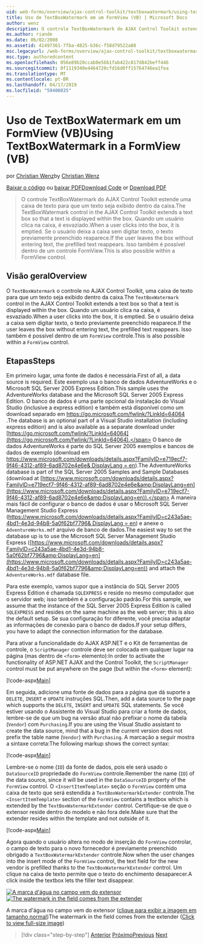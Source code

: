 ```yaml
---
uid: web-forms/overview/ajax-control-toolkit/textboxwatermark/using-textboxwatermark-in-a-formview-vb
title: Uso de TextBoxWatermark em um FormView (VB) | Microsoft Docs
author: wenz
description: O controle TextBoxWatermark do AJAX Control Toolkit estende uma caixa de texto para que um texto seja exibido dentro da caixa. Quando um usuário clica na caixa de-eu...
ms.author: riande
ms.date: 06/02/2008
ms.assetid: 41497361-7fba-4825-b36c-f58d79522a88
msc.legacyurl: /web-forms/overview/ajax-control-toolkit/textboxwatermark/using-textboxwatermark-in-a-formview-vb
msc.type: authoredcontent
ms.openlocfilehash: 056e89b20ccab0e56b1fab422c817d842beff446
ms.sourcegitcommit: 0f1119340e4464720cfd16d0ff15764746ea1fea
ms.translationtype: MT
ms.contentlocale: pt-BR
ms.lasthandoff: 04/17/2019
ms.locfileid: "59400835"
---
```

# <a name="using-textboxwatermark-in-a-formview-vb"></a><span data-ttu-id="5b111-104">Uso de TextBoxWatermark em um FormView (VB)</span><span class="sxs-lookup"><span data-stu-id="5b111-104">Using TextBoxWatermark in a FormView (VB)</span></span>

<span data-ttu-id="5b111-105">por [Christian Wenz](https://github.com/wenz)</span><span class="sxs-lookup"><span data-stu-id="5b111-105">by [Christian Wenz](https://github.com/wenz)</span></span>

<span data-ttu-id="5b111-106">[Baixar o código](http://download.microsoft.com/download/9/3/f/93f8daea-bebd-4821-833b-95205389c7d0/TextBoxWatermark1.vb.zip) ou [baixar PDF](http://download.microsoft.com/download/b/6/a/b6ae89ee-df69-4c87-9bfb-ad1eb2b23373/textboxwatermark1VB.pdf)</span><span class="sxs-lookup"><span data-stu-id="5b111-106">[Download Code](http://download.microsoft.com/download/9/3/f/93f8daea-bebd-4821-833b-95205389c7d0/TextBoxWatermark1.vb.zip) or [Download PDF](http://download.microsoft.com/download/b/6/a/b6ae89ee-df69-4c87-9bfb-ad1eb2b23373/textboxwatermark1VB.pdf)</span></span>

> <span data-ttu-id="5b111-107">O controle TextBoxWatermark do AJAX Control Toolkit estende uma caixa de texto para que um texto seja exibido dentro da caixa.</span><span class="sxs-lookup"><span data-stu-id="5b111-107">The TextBoxWatermark control in the AJAX Control Toolkit extends a text box so that a text is displayed within the box.</span></span> <span data-ttu-id="5b111-108">Quando um usuário clica na caixa, é esvaziado.</span><span class="sxs-lookup"><span data-stu-id="5b111-108">When a user clicks into the box, it is emptied.</span></span> <span data-ttu-id="5b111-109">Se o usuário deixa a caixa sem digitar texto, o texto previamente preenchido reaparece.</span><span class="sxs-lookup"><span data-stu-id="5b111-109">If the user leaves the box without entering text, the prefilled text reappears.</span></span> <span data-ttu-id="5b111-110">Isso também é possível dentro de um controle FormView.</span><span class="sxs-lookup"><span data-stu-id="5b111-110">This is also possible within a FormView control.</span></span>


## <a name="overview"></a><span data-ttu-id="5b111-111">Visão geral</span><span class="sxs-lookup"><span data-stu-id="5b111-111">Overview</span></span>

<span data-ttu-id="5b111-112">O `TextBoxWatermark` o controle no AJAX Control Toolkit, uma caixa de texto para que um texto seja exibido dentro da caixa.</span><span class="sxs-lookup"><span data-stu-id="5b111-112">The `TextBoxWatermark` control in the AJAX Control Toolkit extends a text box so that a text is displayed within the box.</span></span> <span data-ttu-id="5b111-113">Quando um usuário clica na caixa, é esvaziado.</span><span class="sxs-lookup"><span data-stu-id="5b111-113">When a user clicks into the box, it is emptied.</span></span> <span data-ttu-id="5b111-114">Se o usuário deixa a caixa sem digitar texto, o texto previamente preenchido reaparece.</span><span class="sxs-lookup"><span data-stu-id="5b111-114">If the user leaves the box without entering text, the prefilled text reappears.</span></span> <span data-ttu-id="5b111-115">Isso também é possível dentro de um `FormView` controle.</span><span class="sxs-lookup"><span data-stu-id="5b111-115">This is also possible within a `FormView` control.</span></span>

## <a name="steps"></a><span data-ttu-id="5b111-116">Etapas</span><span class="sxs-lookup"><span data-stu-id="5b111-116">Steps</span></span>

<span data-ttu-id="5b111-117">Em primeiro lugar, uma fonte de dados é necessária.</span><span class="sxs-lookup"><span data-stu-id="5b111-117">First of all, a data source is required.</span></span> <span data-ttu-id="5b111-118">Este exemplo usa o banco de dados AdventureWorks e o Microsoft SQL Server 2005 Express Edition.</span><span class="sxs-lookup"><span data-stu-id="5b111-118">This sample uses the AdventureWorks database and the Microsoft SQL Server 2005 Express Edition.</span></span> <span data-ttu-id="5b111-119">O banco de dados é uma parte opcional da instalação do Visual Studio (inclusive a express edition) e também está disponível como um download separado em [ https://go.microsoft.com/fwlink/?LinkId=64064 ](https://go.microsoft.com/fwlink/?LinkId=64064).</span><span class="sxs-lookup"><span data-stu-id="5b111-119">The database is an optional part of a Visual Studio installation (including express edition) and is also available as a separate download under [https://go.microsoft.com/fwlink/?LinkId=64064](https://go.microsoft.com/fwlink/?LinkId=64064).</span></span> <span data-ttu-id="5b111-120">O banco de dados AdventureWorks é parte do SQL Server 2005 exemplos e bancos de dados de exemplo (download em [ https://www.microsoft.com/downloads/details.aspx?FamilyID=e719ecf7-9f46-4312-af89-6ad8702e4e6e&amp; DisplayLang = en](https://www.microsoft.com/downloads/details.aspx?FamilyID=e719ecf7-9f46-4312-af89-6ad8702e4e6e&amp;DisplayLang=en)).</span><span class="sxs-lookup"><span data-stu-id="5b111-120">The AdventureWorks database is part of the SQL Server 2005 Samples and Sample Databases (download at [https://www.microsoft.com/downloads/details.aspx?FamilyID=e719ecf7-9f46-4312-af89-6ad8702e4e6e&amp;DisplayLang=en](https://www.microsoft.com/downloads/details.aspx?FamilyID=e719ecf7-9f46-4312-af89-6ad8702e4e6e&amp;DisplayLang=en)).</span></span> <span data-ttu-id="5b111-121">A maneira mais fácil de configurar o banco de dados é usar o Microsoft SQL Server Management Studio Express ([https://www.microsoft.com/downloads/details.aspx?FamilyID=c243a5ae-4bd1-4e3d-94b8-5a0f62bf7796&amp; DisplayLang = en](https://www.microsoft.com/downloads/details.aspx?FamilyID=c243a5ae-4bd1-4e3d-94b8-5a0f62bf7796&amp;DisplayLang=en)) e anexe o `AdventureWorks.mdf` arquivo de banco de dados.</span><span class="sxs-lookup"><span data-stu-id="5b111-121">The easiest way to set the database up is to use the Microsoft SQL Server Management Studio Express ([https://www.microsoft.com/downloads/details.aspx?FamilyID=c243a5ae-4bd1-4e3d-94b8-5a0f62bf7796&amp;DisplayLang=en](https://www.microsoft.com/downloads/details.aspx?FamilyID=c243a5ae-4bd1-4e3d-94b8-5a0f62bf7796&amp;DisplayLang=en)) and attach the `AdventureWorks.mdf` database file.</span></span>

<span data-ttu-id="5b111-122">Para este exemplo, vamos supor que a instância do SQL Server 2005 Express Edition é chamada `SQLEXPRESS` e reside no mesmo computador que o servidor web; isso também é a configuração padrão.</span><span class="sxs-lookup"><span data-stu-id="5b111-122">For this sample, we assume that the instance of the SQL Server 2005 Express Edition is called `SQLEXPRESS` and resides on the same machine as the web server; this is also the default setup.</span></span> <span data-ttu-id="5b111-123">Se sua configuração for diferente, você precisa adaptar as informações de conexão para o banco de dados.</span><span class="sxs-lookup"><span data-stu-id="5b111-123">If your setup differs, you have to adapt the connection information for the database.</span></span>

<span data-ttu-id="5b111-124">Para ativar a funcionalidade do AJAX ASP.NET e o Kit de ferramentas de controle, o `ScriptManager` controle deve ser colocada em qualquer lugar na página (mas dentro de `<form>` elemento):</span><span class="sxs-lookup"><span data-stu-id="5b111-124">In order to activate the functionality of ASP.NET AJAX and the Control Toolkit, the `ScriptManager` control must be put anywhere on the page (but within the `<form>` element):</span></span>

[!code-aspx[Main](using-textboxwatermark-in-a-formview-vb/samples/sample1.aspx)]

<span data-ttu-id="5b111-125">Em seguida, adicione uma fonte de dados para a página que dá suporte a `DELETE`, `INSERT` e `UPDATE` instruções SQL.</span><span class="sxs-lookup"><span data-stu-id="5b111-125">Then, add a data source to the page which supports the `DELETE`, `INSERT` and `UPDATE` SQL statements.</span></span> <span data-ttu-id="5b111-126">Se você estiver usando o Assistente do Visual Studio para criar a fonte de dados, lembre-se de que um bug na versão atual não prefixar o nome da tabela (`Vendor`) com `Purchasing`.</span><span class="sxs-lookup"><span data-stu-id="5b111-126">If you are using the Visual Studio assistant to create the data source, mind that a bug in the current version does not prefix the table name (`Vendor`) with `Purchasing`.</span></span> <span data-ttu-id="5b111-127">A marcação a seguir mostra a sintaxe correta:</span><span class="sxs-lookup"><span data-stu-id="5b111-127">The following markup shows the correct syntax:</span></span>

[!code-aspx[Main](using-textboxwatermark-in-a-formview-vb/samples/sample2.aspx)]

<span data-ttu-id="5b111-128">Lembre-se o nome (`ID`) da fonte de dados, pois ele será usado o `DataSourceID` propriedade do `FormView` controle.</span><span class="sxs-lookup"><span data-stu-id="5b111-128">Remember the name (`ID`) of the data source, since it will be used in the `DataSourceID` property of the `FormView` control.</span></span> <span data-ttu-id="5b111-129">O `<InsertItemTemplate>` seção o `FormView` contém uma caixa de texto que será estendida a `TextBoxWatermarkExtender` controle.</span><span class="sxs-lookup"><span data-stu-id="5b111-129">The `<InsertItemTemplate>` section of the `FormView` contains a textbox which is extended by the `TextBoxWatermarkExtender` control.</span></span> <span data-ttu-id="5b111-130">Certifique-se de que o extensor reside dentro do modelo e não fora dele.</span><span class="sxs-lookup"><span data-stu-id="5b111-130">Make sure that the extender resides within the template and not outside of it.</span></span>

[!code-aspx[Main](using-textboxwatermark-in-a-formview-vb/samples/sample3.aspx)]

<span data-ttu-id="5b111-131">Agora quando o usuário altera no modo de inserção do `FormView` controlar, o campo de texto para o novo fornecedor é previamente preenchido obrigado a `TextBoxWatermarkExtender` controle.</span><span class="sxs-lookup"><span data-stu-id="5b111-131">Now when the user changes into the insert mode of the `FormView` control, the text field for the new vendor is prefilled thanks to the `TextBoxWatermarkExtender` control.</span></span> <span data-ttu-id="5b111-132">Um clique na caixa de texto permite que o texto do enchimento desaparecer.</span><span class="sxs-lookup"><span data-stu-id="5b111-132">A click inside the textbox lets the filler text disappear.</span></span>


<span data-ttu-id="5b111-133">[![A marca d'água no campo vem do extensor](using-textboxwatermark-in-a-formview-vb/_static/image2.png)](using-textboxwatermark-in-a-formview-vb/_static/image1.png)</span><span class="sxs-lookup"><span data-stu-id="5b111-133">[![The watermark in the field comes from the extender](using-textboxwatermark-in-a-formview-vb/_static/image2.png)](using-textboxwatermark-in-a-formview-vb/_static/image1.png)</span></span>

<span data-ttu-id="5b111-134">A marca d'água no campo vem do extensor ([clique para exibir a imagem em tamanho normal](using-textboxwatermark-in-a-formview-vb/_static/image3.png))</span><span class="sxs-lookup"><span data-stu-id="5b111-134">The watermark in the field comes from the extender ([Click to view full-size image](using-textboxwatermark-in-a-formview-vb/_static/image3.png))</span></span>

> [!div class="step-by-step"]
> <span data-ttu-id="5b111-135">[Anterior](using-textboxwatermark-with-validation-controls-cs.md)
> [Próximo](using-textboxwatermark-with-validation-controls-vb.md)</span><span class="sxs-lookup"><span data-stu-id="5b111-135">[Previous](using-textboxwatermark-with-validation-controls-cs.md)
[Next](using-textboxwatermark-with-validation-controls-vb.md)</span></span>
